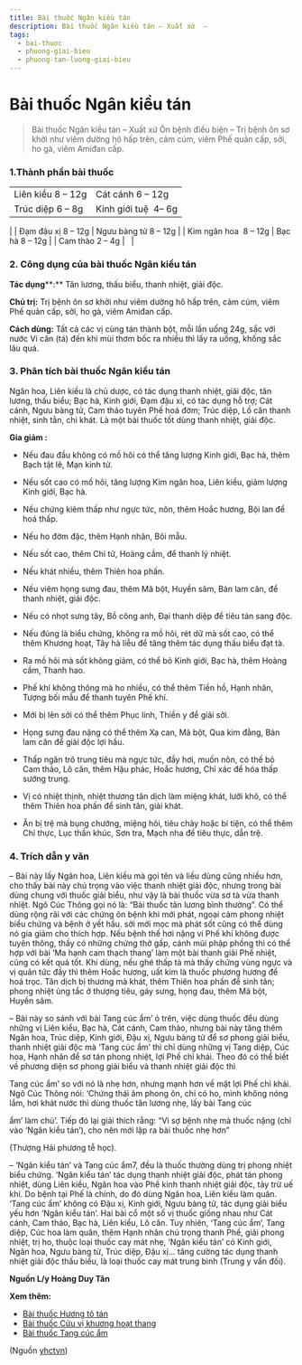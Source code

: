 ```yaml
---
title: Bài thuốc Ngân kiều tán
description: Bài thuốc Ngân kiều tán – Xuất xứ  – 
tags:
  - bai-thuoc
  - phuong-giai-bieu
  - phuong-tan-luong-giai-bieu
---
```


# Bài thuốc Ngân kiều tán 

> Bài thuốc Ngân kiều tán – Xuất xứ Ôn bệnh điều biện – Trị bệnh ôn sơ khởi như viêm dường hô hấp trên, cảm cúm, viêm Phế quản cấp, sởi, ho gà, viêm Amiđan cấp.

### 1.Thành phần bài thuốc

|  |  |
| --- | --- |
| Liên kiều 8 – 12g | Cát cánh 6 – 12g |
| Trúc diệp 6 – 8g | Kinh giới tuệ  4– 6g
 |
| Đạm đậu xị 8 – 12g | Ngưu bàng tử 8 – 12g
 |
| Kim ngân hoa  8 – 12g | Bạc hà 8 – 12g
 |
| Cam thào 2 – 4g
 |   |

### 2. Công dụng của bài thuốc Ngân kiều tán

 **Tác dụng****:** Tân lương, thấu biểu, thanh nhiệt, giải độc. 

**Chủ trị:** Trị bệnh ôn sơ khởi như viêm dường hô hấp trên, cảm cúm, viêm Phế quản cấp, sởi, ho gà, viêm Amiđan cấp.

**Cách dùng:** Tất cả các vị cùng tán thành bột, mỗi lần uống 24g, sắc với nước Vi căn (tá) đến khi mùi thơm bốc ra nhiều thì lấy ra uống, khống sắc lâu quá.

### 3. Phân tích bài thuốc Ngân kiều tán

Ngân hoa, Liên kiều là chủ dược, có tác dụng thanh nhiệt, giải độc, tân lương, thấu biểu; Bạc hà, Kinh giới, Đạm đậu xi, có tác dụng hỗ trợ; Cát cánh, Ngưu bàng tử, Cam thảo tuyên Phế hoá đờm; Trúc diệp, Lồ căn thanh nhiệt, sinh tằn, chi khát. Là một bài thuốc tốt dùng thanh nhiệt, giải độc.

**Gia giảm :**  

+ Nếu đau đầu không có mồ hôi có thể tăng lượng Kinh giới, Bạc hà, thêm Bạch tật lê, Mạn kinh tử.  

+ Nếu sốt cao có mồ hôi, tăng lượng Kim ngân hoa, Liên kiều, giảm lượng Kinh giới, Bạc hà.  

+ Nếu chứng kiêm thấp như ngực tức, nôn, thêm Hoắc hương, Bội lan để hoá thấp.  

+ Nếu ho đờm đặc, thêm Hạnh nhân, Bôi mẫu.  

+ Nếu sốt cao, thêm Chi tử, Hoàng cầm, để thanh lý nhiệt.  

+ Nếu khát nhiều, thêm Thiên hoa phấn.  

+ Nếu viêm họng sưng đau, thêm Mã bột, Huyền sâm, Bản lam căn, để thanh nhiệt, giải độc.  

+ Nếu có nhọt sưng tây, Bồ công anh, Đại thanh diệp để tiêu tán sang độc.  

+ Nếu đúng là biểu chứng, không ra mồ hôi, rét dữ mà sốt cao, có thể thêm Khương hoạt, Tây hà liễu để tăng thêm tác dụng thấu biểu đạt tà.  

+ Ra mồ hôi mà sốt không giảm, có thể bỏ Kinh giới, Bạc hà, thêm Hoàng cầm, Thanh hao.  

+ Phế khí không thông mà ho nhiều, có thể thêm Tiền hồ, Hạnh nhân, Tượng bối mẫu để thanh tuyên Phế khí.  

+ Mới bị lên sởi có thể thêm Phục linh, Thiền y để giải sởi.  

+ Họng sưng đau nặng có thể thêm Xạ can, Mã bột, Qua kim đằng, Bản lam căn để giải độc lợi hầu.  

+ Thấp ngăn trô trung tiêu mà ngực tức, đầy hơi, muốn nôn, có thế bỏ Cam thảo, Lô căn, thêm Hậu phác, Hoắc hương, Chỉ xác để hóa thấp sướng trung.  

+ Vị có nhiệt thịnh, nhiệt thương tân dịch làm miệng khát, lưỡi khô, có thể thêm Thiên hoa phấn để sinh tân, giải khát.  

+ Ăn bị trệ mà bụng chướng, miệng hôi, tiêu chảy hoặc bí tiện, có thể thêm Chỉ thực, Lục thần khúc, Sơn tra, Mạch nha để tiêu thực, dẫn trệ.

### 4. Trích dẫn y văn

– Bài này lấy Ngân hoa, Liên kiều mà gọi tên và liều dùng cũng nhiều hơn, cho thấy bài này chú trọng vào việc thanh nhiệt giải độc, nhưng trong bài dùng chung với thuốc giải biểu, như vậy là bài thuốc vừa sơ tà vừa thanh nhiệt. Ngô Cúc Thông gọi nó là: “Bài thuốc tân lương bình thường”. Có thể dùng rộng rãi với các chứng ôn bệnh khi mới phát, ngoại cảm phong nhiệt biểu chứng và bệnh ở yết hầu. sởi mới mọc mà phát sốt cũng có thể dùng nó gia giảm cho thích hợp. Nếu bệnh thế hơi nặng vi Phế khí không được tuyên thông, thấy có những chứng thở gấp, cánh mũi phập phồng thì có thể hợp với bài ‘Ma hạnh cam thạch thang’ làm một bài thanh giải Phế nhiệt, cũng có kết quả tốt. Khi dùng, nếu ghé thấp tà mà thấy chứng vùng ngực và vị quản tức đầy thì thêm Hoắc hương, uất kim là thuốc phương hương để hoá trọc. Tân dịch bị thương mà khát, thêm Thiên hoa phấn để sinh tân; phong nhiệt ủng tắc ở thượng tiêu, gáy sưng, họng đau, thêm Mã bột, Huyền sâm.  

– Bài này so sánh với bài Tang cúc ẩm’ ỏ trên, việc dùng thuốc đểu dùng những vị Liên kiểu, Bạc hà, Cát cánh, Cam thảo, nhưng bài này tăng thêm Ngân hoa, Trúc diệp, Kinh giới, Đậu xị, Ngưu bàng tử để sơ phong giải biểu, thanh nhiệt giải độc mà ‘Tang cúc ẩm’ thì chỉ dùng những vị Tang diệp, Cúc hoa, Hạnh nhân để sơ tán phong nhiệt, lợi Phế chỉ khái. Theo đó có thể biết về phương diện sơ phong giải biểu và thanh nhiệt giải độc thì  

Tang cúc ẩm’ so với nó là nhẹ hơn, nhưng mạnh hơn về mặt lợi Phế chỉ khái. Ngô Cúc Thông nói: ‘Chứng thái âm phong ôn, chỉ có ho, mình không nóng lắm, hơi khát nước thì dùng thuốc tân lương nhẹ, lấy bài Tang cúc  

ẩm’ làm chủ’. Tiếp đó lại giải thích rằng: “Vì sợ bệnh nhẹ mà thuốc nặng (chỉ vào ‘Ngân kiều tán’), cho nên mới lập ra bài thuốc nhẹ hơn” 

(Thượng Hải phương tễ học).

– ‘Ngân kiểu tán’ và Tang cúc ẩm7, đều là thuốc thường dùng trị phong nhiệt biểu chứng. ‘Ngân kiểu tán’ tác dụng thanh nhiệt giải độc, phát tán phong nhiệt, dùng Liên kiều, Ngân hoa vào Phế kinh thanh nhiệt giải độc, tảy trừ uế khí. Do bệnh tại Phế là chính, do đó dùng Ngân hoa, Liên kiều làm quân. ‘Tang cúc ẩm’ không có Đậu xị, Kinh giới, Ngưu bàng tử, tác dụng giải biểu yếu hơn ‘Ngân kiểu tán’. Hai bài cổ một số vị thuốc giống nhau như Cát cánh, Cam thảo, Bạc hà, Liên kiểu, Lô căn. Tuy nhiên, ‘Tang cúc ẩm’, Tang diệp, Cúc hoa làm quân, thêm Hạnh nhân chú trọng thanh Phế, giải phong nhiệt, trị ho, thuộc loại thuốc cay mát nhẹ, ‘Ngân kiểu tán’ có Kinh giới, Ngân hoa, Ngưu bàng tử, Trúc diệp, Đậu xị… tăng cường tác dụng thanh nhiệt giải độc thấu biểu, là loại thuốc cay mát trung bình (Trung y vẩn đối).

**Nguồn L/y Hoàng Duy Tân**

**Xem thêm:**

* [Bài thuốc Hương tô tán](/yhctvn/bai-thuoc-huong-to-tan/)
* [Bài thuốc Cửu vị khương hoạt thang](/yhctvn/bai-thuoc-cuu-vi-khuong-hoat-thang/)
* [Bài thuốc Tang cúc ẩm](/yhctvn/bai-thuoc-tang-cuc-am/)

(Nguồn <a href="https://yhctvn.com/bai-thuoc-ngan-kieu-tan/" target="_blank">yhctvn</a>)
